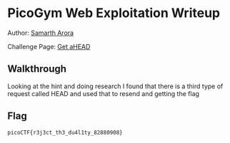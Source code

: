 # PicoGym Web Exploitation Writeup


Author: [Samarth Arora](https://github.com/Samadeol) 

Challenge Page: [Get aHEAD](http://mercury.picoctf.net:15931/)

## Walkthrough
Looking at the hint and doing research I found that there is a third type of request called HEAD and used that to resend and getting the flag

## Flag
`picoCTF{r3j3ct_th3_du4l1ty_82880908}`

